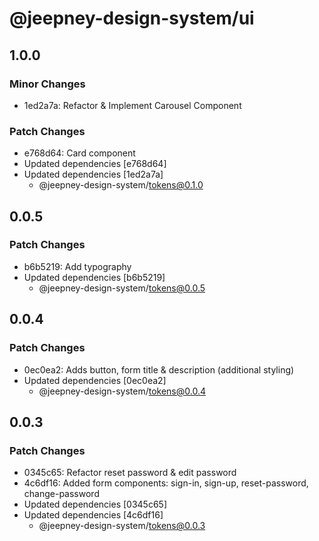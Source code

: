# @jeepney-design-system/ui

## 1.0.0

### Minor Changes

- 1ed2a7a: Refactor & Implement Carousel Component

### Patch Changes

- e768d64: Card component
- Updated dependencies [e768d64]
- Updated dependencies [1ed2a7a]
  - @jeepney-design-system/tokens@0.1.0

## 0.0.5

### Patch Changes

- b6b5219: Add typography
- Updated dependencies [b6b5219]
  - @jeepney-design-system/tokens@0.0.5

## 0.0.4

### Patch Changes

- 0ec0ea2: Adds button, form title & description (additional styling)
- Updated dependencies [0ec0ea2]
  - @jeepney-design-system/tokens@0.0.4

## 0.0.3

### Patch Changes

- 0345c65: Refactor reset password & edit password
- 4c6df16: Added form components: sign-in, sign-up, reset-password, change-password
- Updated dependencies [0345c65]
- Updated dependencies [4c6df16]
  - @jeepney-design-system/tokens@0.0.3
